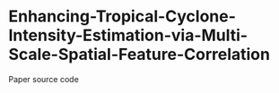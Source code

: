 # Enhancing-Tropical-Cyclone-Intensity-Estimation-via-Multi-Scale-Spatial-Feature-Correlation
Paper source code
